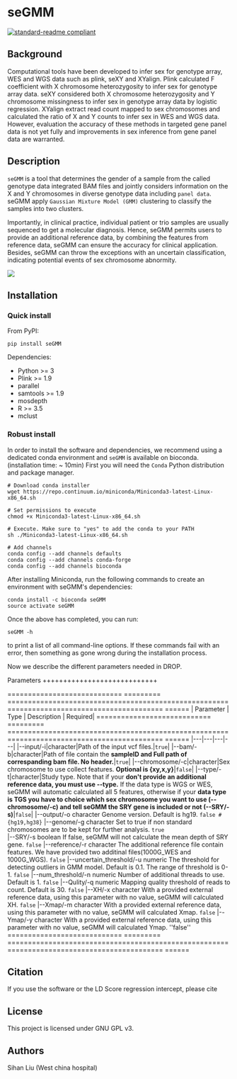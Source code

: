 # seGMM
[![standard-readme compliant](https://img.shields.io/badge/readme%20style-standard-brightgreen.svg?style=flat-square)](https://github.com/RichardLitt/standard-readme)

## Background
Computational tools have been developed to infer sex for genotype array, WES and WGS data such as plink, seXY and XYalign. Plink calculated F coefficient with X chromosome heterozygosity to infer sex for genotype array data. seXY considered both X chromosome heterozygosity and Y chromosome missingness to infer sex in genotype array data by logistic regression. XYalign extract read count mapped to sex chromosomes and calculated the ratio of X and Y counts to infer sex in WES and WGS data. However, evaluation the accuracy of these methods in targeted gene panel data is not yet fully and improvements in sex inference from gene panel data are warranted.

## Description
`seGMM` is a tool that determines the gender of a sample from the called genotype data integrated BAM files and jointly considers information on the X and Y chromosomes in diverse genotype data including `panel data`. seGMM apply `Gaussian Mixture Model (GMM)` clustering to classify the samples into two clusters.<br>

Importantly, in clinical practice, individual patient or trio samples are usually sequenced to get a molecular diagnosis. Hence, seGMM permits users to provide an additional reference data, by combining the features from reference data, seGMM can ensure the accuracy for clinical application. Besides, seGMM can throw the exceptions with an uncertain classification, indicating potential events of sex chromosome abnormity.

![](https://github.com/liusihan/seGMM/blob/main/Workflow.GIF)  

## Installation
### Quick install
From PyPI:

```
pip install seGMM
```

Dependencies:
- Python >= 3
- Plink >= 1.9
- parallel
- samtools >= 1.9
- mosdepth
- R >= 3.5
- mclust
  
### Robust install
In order to install the software and dependencies, we recommend using a dedicated conda environment and `seGMM` is available on bioconda. (installation time: ~ 10min)
First you will need the `Conda` Python distribution and package manager. 

```
# Download conda installer
wget https://repo.continuum.io/miniconda/Miniconda3-latest-Linux-x86_64.sh

# Set permissions to execute
chmod +x Miniconda3-latest-Linux-x86_64.sh 	

# Execute. Make sure to "yes" to add the conda to your PATH
sh ./Miniconda3-latest-Linux-x86_64.sh 		

# Add channels
conda config --add channels defaults
conda config --add channels conda-forge
conda config --add channels bioconda
```

After installing Miniconda, run the following commands to create an environment with seGMM's dependencies:

```
conda install -c bioconda seGMM
source activate seGMM
```

Once the above has completed, you can run:
```
seGMM -h
```
to print a list of all command-line options. If these commands fail with an error, then something as gone wrong during the installation process.

Now we describe the different parameters needed in DROP.

Parameters
++++++++++++++++++++++++++++

============================  =========  ============================================================================================  ======
| Parameter                   | Type     | Description                                                                                 | Required|
============================  =========  ============================================================================================  ======
|---|---|---|---|
|--input/-i|character|Path of the input vcf files.|``true``|
|--bam/-b|character|Path of file contain the **sampleID and Full path of correspanding bam file. No header.**|``true``|
|--chromosome/-c|character|Sex chromosome to use collect features. **Optional is {xy,x,y}**|``false``|
|--type/-t|character|Study type. Note that if your **don't provide an additional reference data, you must use --type.** If the data type is WGS or WES, seGMM will automatic calculated all 5 features, otherwise if your **data type is TGS you have to choice which sex chromosome you want to use (--chromosome/-c) and tell seGMM the SRY gene is included or not (--SRY/-s)**|``false``|
|--output/-o                   character  Genome version. Default is hg19.                                                              ``false #{hg19,hg38}``
|--genome/-g                   character  Set to true if non standard chromosomes are to be kept for further analysis.                  ``true``                        
|--SRY/-s                      boolean    If false, seGMM will not calculate the mean depth of SRY gene.                                ``false``
|--reference/-r                character  The additional reference file contain features. We have provided two additinal files(1000G_WES and 1000G_WGS).      ``false``
|--uncertain_threshold/-u      numeric    The threshold for detecting outliers in GMM model. Default is 0.1. The range of threshold is 0-1.   ``false``
|--num_threshold/-n            numeric    Number of additional threads to use. Default is 1.                                           ``false``
|--Qulity/-q                   numeric    Mapping quality threshold of reads to count. Default is 30.                                  ``false``
|--XH/-x                       character  With a provided external reference data, using this parameter with no value, seGMM will calculated XH.                    ``false``
|--Xmap/-m                     character  With a provided external reference data, using this parameter with no value, seGMM will calculated Xmap.                                                              ``false``
|--Ymap/-y                     character  With a provided external reference data, using this parameter with no value, seGMM will calculated Ymap.                  ''false''
============================  =========  ============================================================================================  ======

## Citation
If you use the software or the LD Score regression intercept, please cite

## License
This project is licensed under GNU GPL v3.

## Authors
Sihan Liu (West china hospital)


